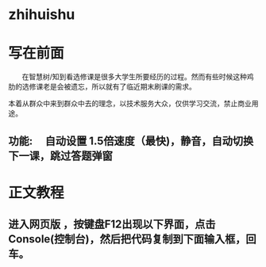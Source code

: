 # zhihuishu
写在前面
=======
       在智慧树/知到看选修课是很多大学生所要经历的过程。然而有些时候这种鸡肋的选修课老是会被遗忘，所以就有了临近期末刷课的需求。

本着从群众中来到群众中去的理念，以技术服务大众，仅供学习交流，禁止商业用途。

功能:     自动设置 1.5倍速度（最快)，静音，自动切换下一课，跳过答题弹窗
-------------------
正文教程
========
进入网页版 ，按键盘F12出现以下界面，点击Console(控制台)，然后把代码复制到下面输入框，回车。
----------------
